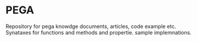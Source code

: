 # PEGA
Repository for pega knowdge documents, articles, code example etc.
Synataxes for functions and  methods and propertie.
sample implemnations.
